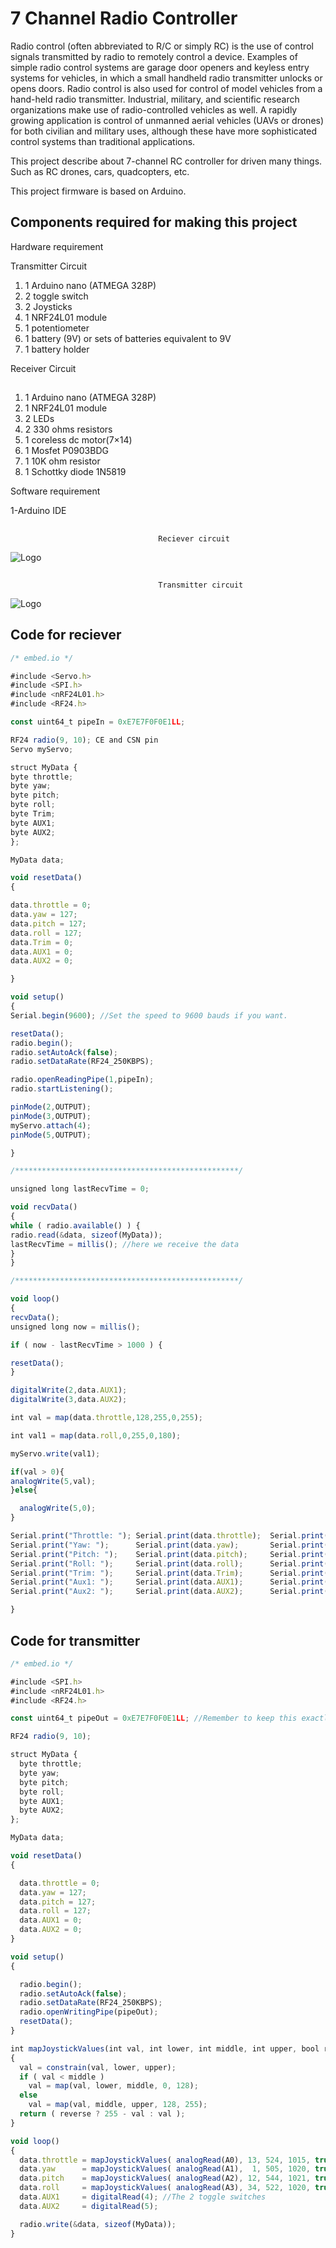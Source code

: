 
# 7 Channel Radio Controller

Radio control (often abbreviated to R/C or simply RC) is the use of control signals transmitted by radio to remotely control a device. Examples of simple radio control systems are garage door openers and keyless entry systems for vehicles, in which a small handheld radio transmitter unlocks or opens doors. Radio control is also used for control of model vehicles from a hand-held radio transmitter. Industrial, military, and scientific research organizations make use of radio-controlled vehicles as well. A rapidly growing application is control of unmanned aerial vehicles (UAVs or drones) for both civilian and military uses, although these have more sophisticated control systems than traditional applications.

This project describe about 7-channel RC controller for driven many things. Such as RC drones, cars, quadcopters, etc.

This project firmware is based on Arduino.
## Components required for making this project

Hardware requirement

Transmitter Circuit

1. 1 Arduino nano (ATMEGA 328P)
2. 2 toggle switch
3. 2 Joysticks
4. 1 NRF24L01 module
5. 1 potentiometer
6. 1 battery (9V) or sets of batteries equivalent to 9V
7. 1 battery holder

Receiver Circuit
##

1. 1 Arduino nano (ATMEGA 328P)
2. 1 NRF24L01 module
3. 2 LEDs
4. 2 330 ohms resistors
5. 1 coreless dc motor(7×14)
6. 1 Mosfet P0903BDG
7. 1 10K ohm resistor
8. 1 Schottky diode 1N5819

Software requirement

1-Arduino IDE


##
                                     Reciever circuit

![Logo](https://embed-io.tech/wp-content/uploads/2021/09/Group-90.jpg)

##

                                     Transmitter circuit

![Logo](https://embed-io.tech/wp-content/uploads/2021/09/Group-91.jpg)

## Code for reciever

```javascript
/* embed.io */

#include <Servo.h>
#include <SPI.h>
#include <nRF24L01.h>
#include <RF24.h>

const uint64_t pipeIn = 0xE7E7F0F0E1LL;

RF24 radio(9, 10); CE and CSN pin
Servo myServo;

struct MyData {
byte throttle;
byte yaw;
byte pitch;
byte roll;
byte Trim;
byte AUX1;
byte AUX2;
};

MyData data;

void resetData()
{

data.throttle = 0;
data.yaw = 127;
data.pitch = 127;
data.roll = 127;
data.Trim = 0;
data.AUX1 = 0;
data.AUX2 = 0;

}

void setup()
{
Serial.begin(9600); //Set the speed to 9600 bauds if you want.

resetData();
radio.begin();
radio.setAutoAck(false);
radio.setDataRate(RF24_250KBPS);

radio.openReadingPipe(1,pipeIn);
radio.startListening();

pinMode(2,OUTPUT);
pinMode(3,OUTPUT);
myServo.attach(4);
pinMode(5,OUTPUT);

}

/**************************************************/

unsigned long lastRecvTime = 0;

void recvData()
{
while ( radio.available() ) {
radio.read(&data, sizeof(MyData));
lastRecvTime = millis(); //here we receive the data
}
}

/**************************************************/

void loop()
{
recvData();
unsigned long now = millis();

if ( now - lastRecvTime > 1000 ) {

resetData();
}

digitalWrite(2,data.AUX1);
digitalWrite(3,data.AUX2);

int val = map(data.throttle,128,255,0,255);

int val1 = map(data.roll,0,255,0,180);

myServo.write(val1);

if(val > 0){
analogWrite(5,val);
}else{

  analogWrite(5,0);
}

Serial.print("Throttle: "); Serial.print(data.throttle);  Serial.print("    ");
Serial.print("Yaw: ");      Serial.print(data.yaw);       Serial.print("    ");
Serial.print("Pitch: ");    Serial.print(data.pitch);     Serial.print("    ");
Serial.print("Roll: ");     Serial.print(data.roll);      Serial.print("    ");
Serial.print("Trim: ");     Serial.print(data.Trim);      Serial.print("    ");
Serial.print("Aux1: ");     Serial.print(data.AUX1);      Serial.print("    ");
Serial.print("Aux2: ");     Serial.print(data.AUX2);      Serial.print("\n");

}
```


## Code for transmitter

```javascript
/* embed.io */

#include <SPI.h>
#include <nRF24L01.h>
#include <RF24.h>

const uint64_t pipeOut = 0xE7E7F0F0E1LL; //Remember to keep this exactly the same for the receiver code also

RF24 radio(9, 10);

struct MyData {
  byte throttle;
  byte yaw;
  byte pitch;
  byte roll;
  byte AUX1;
  byte AUX2;
};

MyData data;

void resetData()
{

  data.throttle = 0;
  data.yaw = 127;
  data.pitch = 127;
  data.roll = 127;
  data.AUX1 = 0;
  data.AUX2 = 0;
}

void setup()
{

  radio.begin();
  radio.setAutoAck(false);
  radio.setDataRate(RF24_250KBPS);
  radio.openWritingPipe(pipeOut);
  resetData();
}

int mapJoystickValues(int val, int lower, int middle, int upper, bool reverse)
{
  val = constrain(val, lower, upper);
  if ( val < middle )
    val = map(val, lower, middle, 0, 128);
  else
    val = map(val, middle, upper, 128, 255);
  return ( reverse ? 255 - val : val );
}

void loop()
{
  data.throttle = mapJoystickValues( analogRead(A0), 13, 524, 1015, true );
  data.yaw      = mapJoystickValues( analogRead(A1),  1, 505, 1020, true );
  data.pitch    = mapJoystickValues( analogRead(A2), 12, 544, 1021, true );
  data.roll     = mapJoystickValues( analogRead(A3), 34, 522, 1020, true );
  data.AUX1     = digitalRead(4); //The 2 toggle switches
  data.AUX2     = digitalRead(5);

  radio.write(&data, sizeof(MyData));
}
